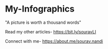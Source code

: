# My-Infographics
"A picture is worth a thousand words"

Read my other articles- https://bit.ly/souravLI

Connect with me- https://about.me/sourav.nandi
